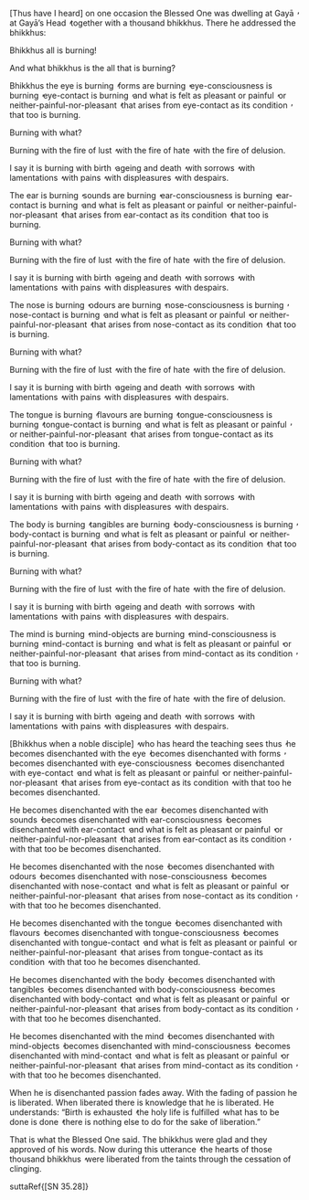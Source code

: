 <!-- section{The Fire Sermon} -->

[Thus have I heard] on one occasion the Blessed One was dwelling at Gayā  ̓  at Gayā’s Head  ̓  together with a thousand bhikkhus. There he addressed the bhikkhus:

Bhikkhus all is burning!

And what bhikkhus is the all that is burning?

Bhikkhus the eye is burning  ̓  forms are burning  ̓  eye-consciousness is burning  ̓  eye-contact is burning  ̓  and what is felt as pleasant or painful  ̓  or neither-painful-nor-pleasant  ̓  that arises from eye-contact as its condition  ̓  that too is burning.

Burning with what?

Burning with the fire of lust  ̓  with the fire of hate  ̓  with the fire of delusion.

I say it is burning with birth  ̓  ageing and death  ̓  with sorrows  ̓  with lamentations  ̓  with pains  ̓  with displeasures  ̓  with despairs.

The ear is burning  ̓  sounds are burning  ̓  ear-consciousness is burning  ̓  ear-contact is burning  ̓  and what is felt as pleasant or painful  ̓  or neither-painful-nor-pleasant  ̓  that arises from ear-contact as its condition  ̓  that too is burning.

Burning with what?

Burning with the fire of lust  ̓  with the fire of hate  ̓  with the fire of delusion.

I say it is burning with birth  ̓  ageing and death  ̓  with sorrows  ̓  with lamentations  ̓  with pains  ̓  with displeasures  ̓  with despairs.

The nose is burning  ̓  odours are burning  ̓  nose-consciousness is burning  ̓  nose-contact is burning  ̓  and what is felt as pleasant or painful  ̓  or neither-painful-nor-pleasant  ̓  that arises from nose-contact as its condition  ̓  that too is burning.

Burning with what?

Burning with the fire of lust  ̓  with the fire of hate  ̓  with the fire of delusion.

I say it is burning with birth  ̓  ageing and death  ̓  with sorrows  ̓  with lamentations  ̓  with pains  ̓  with displeasures  ̓  with despairs.

The tongue is burning  ̓  flavours are burning  ̓  tongue-consciousness is burning  ̓  tongue-contact is burning  ̓  and what is felt as pleasant or painful  ̓  or neither-painful-nor-pleasant  ̓  that arises from tongue-contact as its condition  ̓  that too is burning.

Burning with what?

Burning with the fire of lust  ̓  with the fire of hate  ̓  with the fire of delusion.

I say it is burning with birth  ̓  ageing and death  ̓  with sorrows  ̓  with lamentations  ̓  with pains  ̓  with displeasures  ̓  with despairs.

The body is burning  ̓  tangibles are burning  ̓  body-consciousness is burning  ̓  body-contact is burning  ̓  and what is felt as pleasant or painful  ̓  or neither-painful-nor-pleasant  ̓  that arises from body-contact as its condition  ̓  that too is burning.

Burning with what?

Burning with the fire of lust  ̓  with the fire of hate  ̓  with the fire of delusion.

I say it is burning with birth  ̓  ageing and death  ̓  with sorrows  ̓  with lamentations  ̓  with pains  ̓  with displeasures  ̓  with despairs.

The mind is burning  ̓  mind-objects are burning  ̓  mind-consciousness is burning  ̓  mind-contact is burning  ̓  and what is felt as pleasant or painful  ̓  or neither-painful-nor-pleasant  ̓  that arises from mind-contact as its condition  ̓  that too is burning.

Burning with what?

Burning with the fire of lust  ̓  with the fire of hate  ̓  with the fire of delusion.

I say it is burning with birth  ̓  ageing and death  ̓  with sorrows  ̓  with lamentations  ̓  with pains  ̓  with displeasures  ̓  with despairs.

[Bhikkhus when a noble disciple]  ̓  who has heard the teaching sees thus  ̓  he becomes disenchanted with the eye  ̓  becomes disenchanted with forms  ̓  becomes disenchanted with eye-consciousness  ̓  becomes disenchanted with eye-contact  ̓  and what is felt as pleasant or painful  ̓  or neither-painful-nor-pleasant  ̓  that arises from eye-contact as its condition  ̓  with that too he becomes disenchanted.

He becomes disenchanted with the ear  ̓  becomes disenchanted with sounds  ̓  becomes disenchanted with ear-consciousness  ̓  becomes disenchanted with ear-contact  ̓  and what is felt as pleasant or painful  ̓  or neither-painful-nor-pleasant  ̓  that arises from ear-contact as its condition  ̓  with that too be becomes disenchanted.

He becomes disenchanted with the nose  ̓  becomes disenchanted with odours  ̓  becomes disenchanted with nose-consciousness  ̓  becomes disenchanted with nose-contact  ̓  and what is felt as pleasant or painful  ̓  or neither-painful-nor-pleasant  ̓  that arises from nose-contact as its condition  ̓  with that too he becomes disenchanted.

He becomes disenchanted with the tongue  ̓  becomes disenchanted with flavours  ̓  becomes disenchanted with tongue-consciousness  ̓  becomes disenchanted with tongue-contact  ̓  and what is felt as pleasant or painful  ̓  or neither-painful-nor-pleasant  ̓  that arises from tongue-contact as its condition  ̓  with that too he becomes disenchanted.

He becomes disenchanted with the body  ̓  becomes disenchanted with tangibles  ̓  becomes disenchanted with body-consciousness  ̓  becomes disenchanted with body-contact  ̓  and what is felt as pleasant or painful  ̓  or neither-painful-nor-pleasant  ̓  that arises from body-contact as its condition  ̓  with that too he becomes disenchanted.

He becomes disenchanted with the mind  ̓  becomes disenchanted with mind-objects  ̓  becomes disenchanted with mind-consciousness  ̓  becomes disenchanted with mind-contact  ̓  and what is felt as pleasant or painful  ̓  or neither-painful-nor-pleasant  ̓  that arises from mind-contact as its condition  ̓  with that too he becomes disenchanted.

When he is disenchanted passion fades away. With the fading of passion he is liberated. When liberated there is knowledge that he is liberated. He understands: “Birth is exhausted  ̓  the holy life is fulfilled  ̓  what has to be done is done  ̓  there is nothing else to do for the sake of liberation.”

That is what the Blessed One said. The bhikkhus were glad and they approved of his words. Now during this utterance  ̓  the hearts of those thousand bhikkhus  ̓  were liberated from the taints through the cessation of clinging.

suttaRef{[SN 35.28]}

